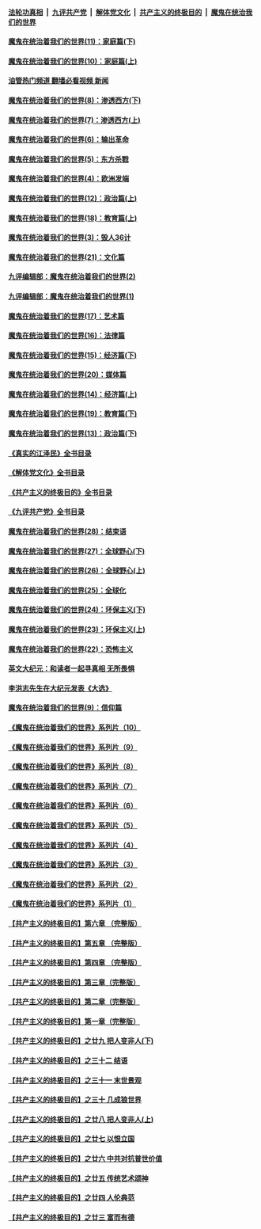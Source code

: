 ####  [法轮功真相](../../../../basic/blob/master/README.md?t=12140402) &nbsp;|&nbsp; [九评共产党](../../../../9ping.md/blob/master/README.md?t=12140402) &nbsp;|&nbsp; [解体党文化](../../../../jtdwh.md/blob/master/README.md?t=12140402)  &nbsp;|&nbsp; [共产主义的终极目的](../../../../gczydzjmd.md/blob/master/README.md?t=12140402) &nbsp;|&nbsp; [魔鬼在统治我们的世界](../../../../mgztzwmdsj.md/blob/master/README.md?t=12140402) 

#### [魔鬼在统治着我们的世界(11)：家庭篇(下)](../pages/nsc422/n10440961.md?t=12140402) 

#### [魔鬼在统治着我们的世界(10)：家庭篇(上)](../pages/nsc422/n10435448.md?t=12140402) 

#### [油管热门频道 翻墙必看视频 新闻](http://129.146.143.75:81/youtube.html?12140402)

#### [魔鬼在统治着我们的世界(8)：渗透西方(下)](../pages/nsc422/n10429603.md?t=12140402) 

#### [魔鬼在统治着我们的世界(7)：渗透西方(上)](../pages/nsc422/n10426013.md?t=12140402) 

#### [魔鬼在统治着我们的世界(6)：输出革命](../pages/nsc422/n10421536.md?t=12140402) 

#### [魔鬼在统治着我们的世界(5)：东方杀戮](../pages/nsc422/n10417707.md?t=12140402) 

#### [魔鬼在统治着我们的世界(4)：欧洲发端](../pages/nsc422/n10414890.md?t=12140402) 

#### [魔鬼在统治着我们的世界(12)：政治篇(上)](../pages/nsc422/n10444576.md?t=12140402) 

#### [魔鬼在统治着我们的世界(18)：教育篇(上)](../pages/nsc422/n10526970.md?t=12140402) 

#### [魔鬼在统治着我们的世界(3)：毁人36计](../pages/nsc422/n10411583.md?t=12140402) 

#### [魔鬼在统治着我们的世界(21)：文化篇](../pages/nsc422/n10597706.md?t=12140402) 

#### [九评编辑部：魔鬼在统治着我们的世界(2)](../pages/nsc422/n10410036.md?t=12140402) 

#### [九评编辑部：魔鬼在统治着我们的世界(1)](../pages/nsc422/n10406825.md?t=12140402) 

#### [魔鬼在统治着我们的世界(17)：艺术篇](../pages/nsc422/n10499093.md?t=12140402) 

#### [魔鬼在统治着我们的世界(16)：法律篇](../pages/nsc422/n10485969.md?t=12140402) 

#### [魔鬼在统治着我们的世界(15)：经济篇(下)](../pages/nsc422/n10469975.md?t=12140402) 

#### [魔鬼在统治着我们的世界(20)：媒体篇](../pages/nsc422/n10586579.md?t=12140402) 

#### [魔鬼在统治着我们的世界(14)：经济篇(上)](../pages/nsc422/n10457370.md?t=12140402) 

#### [魔鬼在统治着我们的世界(19)：教育篇(下)](../pages/nsc422/n10564808.md?t=12140402) 

#### [魔鬼在统治着我们的世界(13)：政治篇(下)](../pages/nsc422/n10448270.md?t=12140402) 

#### [《真实的江泽民》全书目录](../pages/nsc422/n13721399.md?t=12140402) 

#### [《解体党文化》全书目录](../pages/nsc422/n13721157.md?t=12140402) 

#### [《共产主义的终极目的》全书目录](../pages/nsc422/n13721048.md?t=12140402) 

#### [《九评共产党》全书目录](../pages/nsc422/n13708085.md?t=12140402) 

#### [魔鬼在统治着我们的世界(28)：结束语](../pages/nsc422/n10936246.md?t=12140402) 

#### [魔鬼在统治着我们的世界(27)：全球野心(下)](../pages/nsc422/n10928319.md?t=12140402) 

#### [魔鬼在统治着我们的世界(26)：全球野心(上)](../pages/nsc422/n10900318.md?t=12140402) 

#### [魔鬼在统治着我们的世界(25)：全球化](../pages/nsc422/n10788205.md?t=12140402) 

#### [魔鬼在统治着我们的世界(24)：环保主义(下)](../pages/nsc422/n10695307.md?t=12140402) 

#### [魔鬼在统治着我们的世界(23)：环保主义(上)](../pages/nsc422/n10688613.md?t=12140402) 

#### [魔鬼在统治着我们的世界(22)：恐怖主义](../pages/nsc422/n10614727.md?t=12140402) 

#### [英文大纪元：和读者一起寻真相 无所畏惧](../pages/nsc422/n12542027.md?t=12140402) 

#### [李洪志先生在大纪元发表《大选》](../pages/nsc422/n12534746.md?t=12140402) 

#### [魔鬼在统治着我们的世界(9)：信仰篇](../pages/nsc422/n10432159.md?t=12140402) 

#### [《魔鬼在统治着我们的世界》系列片（10）](../pages/nsc422/n12292670.md?t=12140402) 

#### [《魔鬼在统治着我们的世界》系列片（9）](../pages/nsc422/n12290859.md?t=12140402) 

#### [《魔鬼在统治着我们的世界》系列片（8）](../pages/nsc422/n12287445.md?t=12140402) 

#### [《魔鬼在统治着我们的世界》系列片（7）](../pages/nsc422/n12283425.md?t=12140402) 

#### [《魔鬼在统治着我们的世界》系列片（6）](../pages/nsc422/n12282314.md?t=12140402) 

#### [《魔鬼在统治着我们的世界》系列片（5）](../pages/nsc422/n12281419.md?t=12140402) 

#### [《魔鬼在统治着我们的世界》系列片（4）](../pages/nsc422/n12274024.md?t=12140402) 

#### [《魔鬼在统治着我们的世界》系列片（3）](../pages/nsc422/n12271322.md?t=12140402) 

#### [《魔鬼在统治着我们的世界》系列片（2）](../pages/nsc422/n12269049.md?t=12140402) 

#### [《魔鬼在统治着我们的世界》系列片（1）](../pages/nsc422/n12267575.md?t=12140402) 

#### [【共产主义的终极目的】第六章 （完整版）](../pages/nsc422/n11428913.md?t=12140402) 

#### [【共产主义的终极目的】第五章 （完整版）](../pages/nsc422/n11428912.md?t=12140402) 

#### [【共产主义的终极目的】第四章 （完整版）](../pages/nsc422/n11428907.md?t=12140402) 

#### [【共产主义的终极目的】第三章（完整版）](../pages/nsc422/n11428848.md?t=12140402) 

#### [【共产主义的终极目的】第二章（完整版）](../pages/nsc422/n11428831.md?t=12140402) 

#### [【共产主义的终极目的】第一章（完整版）](../pages/nsc422/n11417651.md?t=12140402) 

#### [【共产主义的终极目的】之廿九 把人变非人(下)](../pages/nsc422/n11344140.md?t=12140402) 

#### [【共产主义的终极目的】之三十二 结语](../pages/nsc422/n11360535.md?t=12140402) 

#### [【共产主义的终极目的】之三十一 末世景观](../pages/nsc422/n11351129.md?t=12140402) 

#### [【共产主义的终极目的】之三十 几成狼世界](../pages/nsc422/n11348280.md?t=12140402) 

#### [【共产主义的终极目的】之廿八 把人变非人(上)](../pages/nsc422/n11340492.md?t=12140402) 

#### [【共产主义的终极目的】之廿七 以恨立国](../pages/nsc422/n11336944.md?t=12140402) 

#### [【共产主义的终极目的】之廿六 中共对抗普世价值](../pages/nsc422/n11324785.md?t=12140402) 

#### [【共产主义的终极目的】之廿五 传统艺术颂神](../pages/nsc422/n11296396.md?t=12140402) 

#### [【共产主义的终极目的】之廿四 人伦典范](../pages/nsc422/n11296397.md?t=12140402) 

#### [【共产主义的终极目的】之廿三 富而有德](../pages/nsc422/n11283598.md?t=12140402) 

<img src='http://gfw-breaker.win/goodnews/indexes/nsc422.md' width='0px' height='0px'/>
